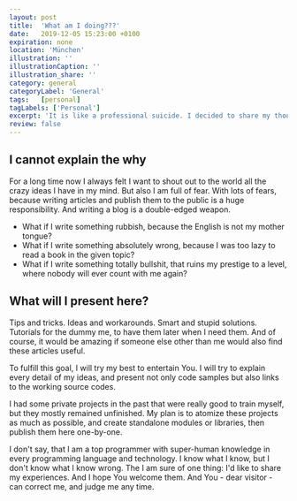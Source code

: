 ```yaml
---
layout: post
title:  'What am I doing???'
date:   2019-12-05 15:23:00 +0100
expiration: none
location: 'München'
illustration: ''
illustrationCaption: ''
illustration_share: ''
category: general
categoryLabel: 'General'
tags:   [personal]
tagLabels: ['Personal']
excerpt: 'It is like a professional suicide. I decided to share my thoughts in various IT-related topics. Maybe a good idea, maybe not. The people of the Internet will judge me.'
review: false
---
```


## I cannot explain the why

For a long time now I always felt I want to shout out to the world all the crazy ideas I have in my mind.
But also I am full of fear. With lots of fears, because writing articles and publish them to the public is a
huge responsibility. And writing a blog is a double-edged weapon.

* What if I write something rubbish, because the English is not my mother tongue? 
* What if I write something absolutely wrong, because I was too lazy to read a book in the given topic? 
* What if I write something totally bullshit, that ruins my prestige to a level, where nobody will ever count with me again?

## What will I present here?

Tips and tricks. Ideas and workarounds. Smart and stupid solutions. Tutorials for the dummy me, to have them later 
when I need them. And of course, it would be amazing if someone else other than me would also find these articles useful. 

To fulfill this goal, I will try my best to entertain You. I will try to explain every detail of my ideas, and present not only 
code samples but also links to the working source codes.

I had some private projects in the past that were really good to train myself, but they mostly remained unfinished. 
My plan is to atomize these projects as much as possible, and create standalone modules or libraries, then publish 
them here one-by-one.

I don't say, that I am a top programmer with super-human knowledge in every programming language and technology. I know
what I know, but I don't know what I know wrong. The I am sure of one thing: I'd like to share my experiences. And I 
hope You welcome them. And You - dear visitor - can correct me, and judge me any time.   
